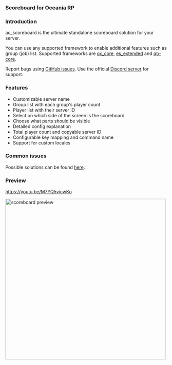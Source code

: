 ### Scoreboard for Oceania RP
### Introduction
ac_scoreboard is the ultimate standalone scoreboard solution for your server.

You can use any supported framework to enable additional features such as group (job) list.
Supported frameworks are [ox_core](https://github.com/overextended/ox_core), [es_extended](https://github.com/esx-framework/esx-legacy) and [qb-core](https://github.com/qbcore-framework/qb-core).

Report bugs using [GitHub issues](https://github.com/antond15/ac_scoreboard/issues). Use the official [Discord server](https://discord.gg/2ZezMw2xvR) for support.

### Features
- Customizable server name
- Group list with each group's player count
- Player list with their server ID
- Select on which side of the screen is the scoreboard
- Choose what parts should be visible
- Detailed config explanation
- Total player count and copyable server ID
- Configurable key mapping and command name
- Support for custom locales

### Common issues
Possible solutions can be found [here](./docs/common_issues.md).

### Preview
https://youtu.be/M7YQ5vicwKo

<img src='https://raw.githubusercontent.com/antond15/antond15/main/assets/scoreboard_preview.png' alt='scoreboard preview' height='500' />
